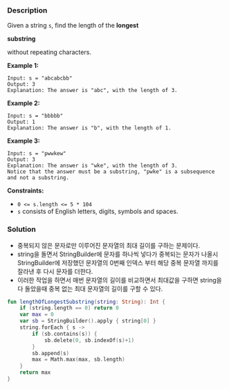 ### Description

Given a string `s`, find the length of the **longest**

**substring**

without repeating characters.

**Example 1:**

```
Input: s = "abcabcbb"
Output: 3
Explanation: The answer is "abc", with the length of 3.

```

**Example 2:**

```
Input: s = "bbbbb"
Output: 1
Explanation: The answer is "b", with the length of 1.

```

**Example 3:**

```
Input: s = "pwwkew"
Output: 3
Explanation: The answer is "wke", with the length of 3.
Notice that the answer must be a substring, "pwke" is a subsequence and not a substring.

```

**Constraints:**

- `0 <= s.length <= 5 * 104`
- `s` consists of English letters, digits, symbols and spaces.

### Solution

- 중복되지 않은 문자로만 이루어진 문자열의 최대 길이를 구하는 문제이다.
- string을 돌면서 StringBuilder에 문자를 하나씩 넣다가 중복되는 문자가 나올시 StringBuilder에 저장했던 문자열의 0번째 인덱스 부터 해당 중복 문자열 까지를 잘라낸 후 다시 문자를 더한다.
- 이러한 작업을 하면서 매번 문자열의 길이를 비교하면서 최대값을 구하면 string을 다 돌았을때 중복 없는 최대 문자열의 길이를 구할 수 있다.

```kotlin
fun lengthOfLongestSubstring(string: String): Int {
    if (string.length == 0) return 0
    var max = 0
    var sb = StringBuilder().apply { string[0] }
    string.forEach { s ->
        if (sb.contains(s)) {
            sb.delete(0, sb.indexOf(s)+1)
        }
        sb.append(s)
        max = Math.max(max, sb.length)
    }
    return max
}
```

